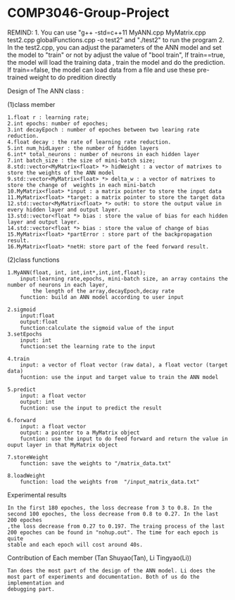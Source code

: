 # COMP3046-Group-Project
REMIND:
	1. You can use "g++ -std=c++11 MyANN.cpp MyMatrix.cpp test2.cpp globalFunctions.cpp -o test2" and "./test2" to run the program
	2. In the test2.cpp, you can adjust the parameters of the ANN model and set the model to "train" or not by adjust the value of "bool train",
	   If train==true, the model will load the training data , train the model and do the prediction. If train==false, the model can load data from 
	   a file and use these pre-trained weight to do predition directly

Design of The ANN class :

(1)class member

	1.float r : learning rate;
	2.int epochs: number of epoches;
	3.int decayEpoch : number of epoches between two learing rate reduction.
	4.float decay : the rate of learning rate reduction.
	5.int num_hidLayer : the number of hidden layers
	6.int* total_neurons : number of neurons in each hidden layer
	7.int batch_size : the size of mini-batch size;
	8.std::vector<MyMatrix<float> *> hidWeight : a vector of matrixes to store the weights of the ANN model
	9.std::vector<MyMatrix<float> *> delta_w : a vector of matrixes to store the change of  weights in each mini-batch
	10.MyMatrix<float> *input : a matrix pointer to store the input data
	11.MyMatrix<float> *target: a matrix pointer to store the target data
	12.std::vector<MyMatrix<float> *> outH: to store the output value in every hidden layer and output layer.
	13.std::vector<float *> bias : store the value of bias for each hidden layer and output layer.
	14.std::vector<float *> bias : store the value of change of bias 
	15.MyMatrix<float> *partError : store part of the backpropagation result.
	16.MyMatrix<float> *netH: store part of the feed forward result.

(2)class functions
 
	1.MyANN(float, int, int,int*,int,int,float);
		input:learning rate,epochs, mini-batch size, an array contains the number of neurons in each layer,
			the length of the array,decayEpoch,decay rate 
		function: build an ANN model according to user input

	2.sigmoid
		input:float 
		output:float 
		function:calculate the sigmoid value of the input
	3.setEpochs
		input: int 
		function:set the learning rate to the input

	4.train
		input: a vector of float vector (raw data), a float vector (target data)
		fucntion: use the input and target value to train the ANN model 

	5.predict
		input: a float vector 
		output: int
		fucntion: use the input to predict the result

	6.forward
		input: a float vector 
		output: a pointer to a MyMatrix object
		fucntion: use the input to do feed forward and return the value in  ouput layer in that MyMatrix object

	7.storeWeight
		function: save the weights to "/matrix_data.txt" 

	8.loadWeight
		function: load the weights from  "/input_matrix_data.txt" 

Experimental results
	
	In the first 180 epoches, the loss decrease from 3 to 0.8. In the second 100 epoches, the loss decrease from 0.8 to 0.27. In the last 200 epoches
	,the loss decrease from 0.27 to 0.197. The traing process of the last 200 epoches can be found in "nohup.out". The time for each epoch is quite  
	stable and each epoch will cost around 40s.

Contribution of Each member (Tan Shuyao(Tan), Li Tingyao(Li))

	Tan does the most part of the design of the ANN model. Li does the most part of experiments and documentation. Both of us do the implementation and 
	debugging part.
	



